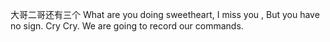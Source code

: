 大哥二哥还有三个
What are you doing sweetheart, 
I miss you ,
But you have no sign. 
Cry Cry.
We are going to record our commands.
